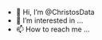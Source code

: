 - 👋 Hi, I’m @ChristosData
- 👀 I’m interested in ...
- 📫 How to reach me ...

<!---
ChristosData/ChristosData is a ✨ special ✨ repository because its `README.md` (this file) appears on your GitHub profile.
You can click the Preview link to take a look at your changes.
--->
